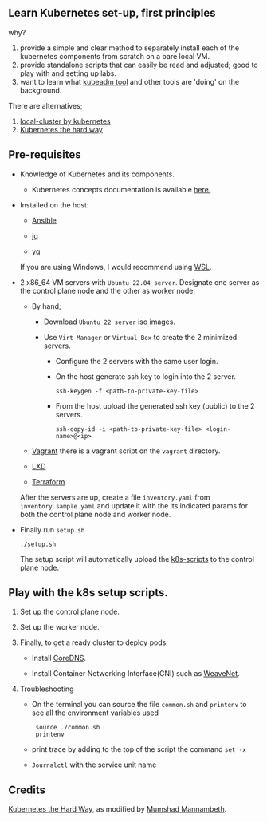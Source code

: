 ## Learn Kubernetes set-up, first principles

why?

1. provide a simple and clear method to separately install each of the kubernetes components from scratch on a bare local VM.
2. provide standalone scripts that can easily be read and adjusted; good to play with and setting up labs.
3. want to learn what [kubeadm tool](https://kubernetes.io/docs/setup/production-environment/tools/kubeadm/) and other tools are 'doing' on the background.

There are alternatives;

1. [local-cluster by kubernetes](https://github.com/kubernetes/kubernetes/blob/master/hack/local-up-cluster.sh)
2. [Kubernetes the hard way](https://github.com/kelseyhightower/kubernetes-the-hard-way)

## Pre-requisites

- Knowledge of Kubernetes and its components.
  
  - Kubernetes concepts documentation is available [here.](https://kubernetes.io/docs/concepts/overview/components/)

- Installed on the host:

  - [Ansible](https://docs.ansible.com/ansible/latest/installation_guide/installation_distros.html)

  - [jq](https://stedolan.github.io/jq/download/)

  - [yq](https://github.com/mikefarah/yq)

  If you are using Windows, I would recommend using [WSL](https://ubuntu.com/wsl).

- 2 x86_64 VM servers with `Ubuntu 22.04 server`. Designate one server as the control plane node and the other as worker node.

  * By hand;

    - Download `Ubuntu 22 server` iso images.

    - Use `Virt Manager` or `Virtual Box` to create the 2 minimized servers.

      - Configure the 2 servers with the same user login.

      - On the host generate ssh key to login into the 2 server.

        ```
        ssh-keygen -f <path-to-private-key-file>
        ```

      - From the host upload the generated ssh key (public) to the 2 servers.

        ```
        ssh-copy-id -i <path-to-private-key-file> <login-name>@<ip>
        ```

  * [Vagrant](https://developer.hashicorp.com/vagrant/docs/installation) there is a vagrant script on the `vagrant` directory.


  * [LXD](https://linuxcontainers.org/lxd/getting-started-cli/)


  * [Terraform](https://developer.hashicorp.com/terraform/tutorials/aws-get-started/install-cli).


  After the servers are up, create a file `inventory.yaml` from `inventory.sample.yaml` and update it with the its indicated params for both the control plane node and worker node.

- Finally run `setup.sh`

  ```
  ./setup.sh
  ```

  The setup script will automatically upload the [k8s-scripts](./k8s-scripts) to the control plane node.



## Play with the k8s setup scripts.

1. Set up the control plane node.

2. Set up the worker node.

3. Finally, to get a ready cluster to deploy pods;

    - Install [CoreDNS](https://github.com/coredns/deployment/tree/master/kubernetes).

    - Install Container Networking Interface(CNI) such as [WeaveNet](https://www.weave.works/docs/net/latest/kubernetes/kube-addon/).

4. Troubleshooting
    
    - On the terminal you can source the file `common.sh` and `printenv` to see all the environment variables used
      
      ```commandline
       source ./common.sh
       printenv
      ```
      
    - print trace by adding to the top of the script the command `set -x`

    - `Journalctl` with the service unit name

## Credits

[Kubernetes the Hard Way](https://github.com/kelseyhightower/kubernetes-the-hard-way), as modified by [Mumshad Mannambeth](https://github.com/mmumshad/kubernetes-the-hard-way).


